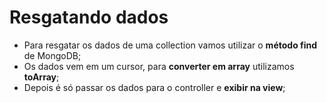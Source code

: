 # Resgatando dados

- Para resgatar os dados de uma collection vamos utilizar o **método find** de MongoDB;
- Os dados vem em um cursor, para **converter em array** utilizamos **toArray**;
- Depois é só passar os dados para o controller e **exibir na view**;
